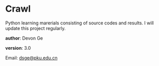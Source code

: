 # Crawl
Python learning marerials consisting of source codes and results. I will update this project regularly.

__author__: Devon Ge

__version__: 3.0

Email: dsge@pku.edu.cn
